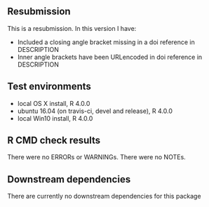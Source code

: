 ## Resubmission
This is a resubmission. In this version I have:
* Included a closing angle bracket missing in a doi reference in DESCRIPTION
* Inner angle brackets have been URLencoded in doi reference in DESCRIPTION
## Test environments
* local OS X install, R 4.0.0
* ubuntu 16.04 (on travis-ci, devel and release), R 4.0.0
* local Win10 install, R 4.0.0

## R CMD check results
There were no ERRORs or WARNINGs. 
There were no NOTEs.

## Downstream dependencies
There are currently no downstream dependencies for this package
